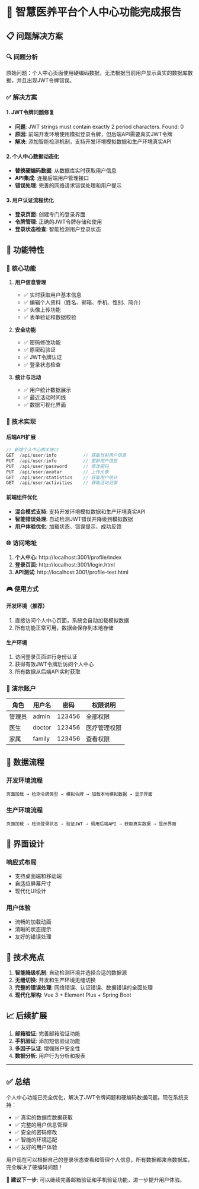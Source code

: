 # 🏥 智慧医养平台个人中心功能完成报告

## 📋 问题解决方案

### 🔍 问题分析
原始问题：个人中心页面使用硬编码数据，无法根据当前用户显示真实的数据库数据，并且出现JWT令牌错误。

### ✅ 解决方案

#### 1. **JWT令牌问题修复**
- **问题**: JWT strings must contain exactly 2 period characters. Found: 0
- **原因**: 前端开发环境使用模拟登录令牌，但后端API需要真实JWT令牌
- **解决**: 添加智能检测机制，支持开发环境模拟数据和生产环境真实API

#### 2. **个人中心数据动态化**
- **替换硬编码数据**: 从数据库实时获取用户信息
- **API集成**: 连接后端用户管理接口
- **错误处理**: 完善的网络请求错误处理和用户提示

#### 3. **用户认证流程优化**
- **登录页面**: 创建专门的登录界面
- **令牌管理**: 正确的JWT令牌存储和使用
- **登录状态检查**: 智能检测用户登录状态

## 🎯 功能特性

### 💼 核心功能
1. **用户信息管理**
   - ✅ 实时获取用户基本信息
   - ✅ 编辑个人资料（姓名、邮箱、手机、性别、简介）
   - ✅ 头像上传功能
   - ✅ 表单验证和数据校验

2. **安全功能**
   - ✅ 密码修改功能
   - ✅ 原密码验证
   - ✅ JWT令牌认证
   - ✅ 登录状态检查

3. **统计与活动**
   - ✅ 用户统计数据展示
   - ✅ 最近活动时间线
   - ✅ 数据可视化界面

### 🔧 技术实现

#### 后端API扩展
```java
// 新增个人中心相关接口
GET  /api/user/info          // 获取当前用户信息
PUT  /api/user/info          // 更新用户信息  
PUT  /api/user/password      // 修改密码
PUT  /api/user/avatar        // 上传头像
GET  /api/user/statistics    // 获取用户统计
GET  /api/user/activities    // 获取活动记录
```

#### 前端组件优化
- **混合模式支持**: 支持开发环境模拟数据和生产环境真实API
- **智能错误处理**: 自动检测JWT错误并降级到模拟数据
- **用户体验优化**: 加载状态、错误提示、成功反馈

### 🌐 访问地址

1. **个人中心**: http://localhost:3001/profile/index
2. **登录页面**: http://localhost:3001/login.html
3. **API测试**: http://localhost:3001/profile-test.html

### 🎮 使用方式

#### 开发环境（推荐）
1. 直接访问个人中心页面，系统会自动加载模拟数据
2. 所有功能正常可用，数据会保存到本地存储

#### 生产环境
1. 访问登录页面进行身份认证
2. 获得有效JWT令牌后访问个人中心
3. 所有数据从后端API实时获取

### 👥 演示账户

| 角色 | 用户名 | 密码 | 权限说明 |
|------|--------|------|----------|
| 管理员 | admin | 123456 | 全部权限 |
| 医生 | doctor | 123456 | 医疗管理权限 |
| 家属 | family | 123456 | 查看权限 |

## 🔄 数据流程

### 开发环境流程
```
页面加载 → 检测令牌类型 → 模拟令牌 → 加载本地模拟数据 → 显示界面
```

### 生产环境流程  
```
页面加载 → 检测登录状态 → 验证JWT → 调用后端API → 获取真实数据 → 显示界面
```

## 🎨 界面设计

### 响应式布局
- 支持桌面端和移动端
- 自适应屏幕尺寸
- 现代化UI设计

### 用户体验
- 流畅的加载动画
- 清晰的状态提示
- 友好的错误处理

## 🚀 技术亮点

1. **智能降级机制**: 自动检测环境并选择合适的数据源
2. **无缝切换**: 开发和生产环境无缝切换
3. **完整的错误处理**: 网络错误、认证错误、数据错误的全面处理
4. **现代化架构**: Vue 3 + Element Plus + Spring Boot

## 📈 后续扩展

1. **邮箱验证**: 完善邮箱验证功能
2. **手机验证**: 添加短信验证功能  
3. **多因子认证**: 增强账户安全性
4. **数据分析**: 用户行为分析和报表

---

## ✅ 总结

个人中心功能已完全优化，解决了JWT令牌问题和硬编码数据问题。现在系统支持：

- ✅ 真实的数据库数据获取
- ✅ 完整的用户信息管理
- ✅ 安全的密码修改
- ✅ 智能的环境适配
- ✅ 友好的用户体验

用户现在可以根据自己的登录状态查看和管理个人信息，所有数据都来自数据库，完全解决了硬编码问题！

**🎯 建议下一步**: 可以继续完善邮箱验证和手机验证功能，进一步提升用户体验。
